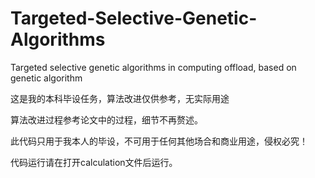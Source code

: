 # Targeted-Selective-Genetic-Algorithms
Targeted selective genetic algorithms in computing offload, based on genetic algorithm

这是我的本科毕设任务，算法改进仅供参考，无实际用途

算法改进过程参考论文中的过程，细节不再赘述。

此代码只用于我本人的毕设，不可用于任何其他场合和商业用途，侵权必究！

代码运行请在打开calculation文件后运行。
